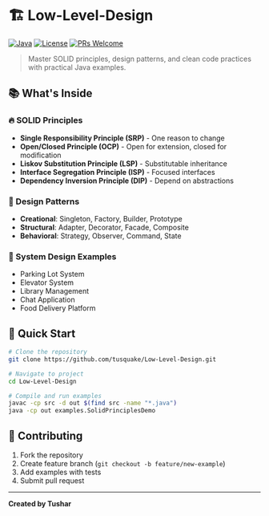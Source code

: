 # 🏗️ Low-Level-Design

[![Java](https://img.shields.io/badge/Java-11%2B-orange)](https://openjdk.java.net/)
[![License](https://img.shields.io/badge/license-MIT-blue.svg)](LICENSE)
[![PRs Welcome](https://img.shields.io/badge/PRs-welcome-brightgreen.svg)](CONTRIBUTING.md)

> Master SOLID principles, design patterns, and clean code practices with practical Java examples.

## 📚 What's Inside

### 🔥 SOLID Principles
- **Single Responsibility Principle (SRP)** - One reason to change
- **Open/Closed Principle (OCP)** - Open for extension, closed for modification
- **Liskov Substitution Principle (LSP)** - Substitutable inheritance
- **Interface Segregation Principle (ISP)** - Focused interfaces
- **Dependency Inversion Principle (DIP)** - Depend on abstractions

### 🎨 Design Patterns
- **Creational**: Singleton, Factory, Builder, Prototype
- **Structural**: Adapter, Decorator, Facade, Composite
- **Behavioral**: Strategy, Observer, Command, State

### 🏢 System Design Examples
- Parking Lot System
- Elevator System
- Library Management
- Chat Application
- Food Delivery Platform

## 🚀 Quick Start

```bash
# Clone the repository
git clone https://github.com/tusquake/Low-Level-Design.git

# Navigate to project
cd Low-Level-Design

# Compile and run examples
javac -cp src -d out $(find src -name "*.java")
java -cp out examples.SolidPrinciplesDemo
```


## 🤝 Contributing

1. Fork the repository
2. Create feature branch (`git checkout -b feature/new-example`)
3. Add examples with tests
4. Submit pull request

---

**Created by Tushar**
